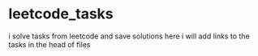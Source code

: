 # leetcode_tasks
i solve tasks from leetcode and save solutions here
i will add links to the tasks in the head of files
